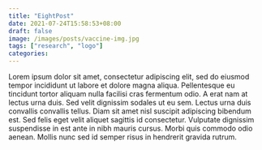 ```yaml
---
title: "EightPost"
date: 2021-07-24T15:58:53+08:00
draft: false
image: /images/posts/vaccine-img.jpg
tags: ["research", "logo"]
categories:
---
```


Lorem ipsum dolor sit amet, consectetur adipiscing elit, sed do eiusmod tempor 
incididunt ut labore et dolore magna aliqua. Pellentesque eu tincidunt tortor 
aliquam nulla facilisi cras fermentum odio. A erat nam at lectus urna duis. 
Sed velit dignissim sodales ut eu sem. Lectus urna duis convallis convallis 
tellus. Diam sit amet nisl suscipit adipiscing bibendum est. Sed felis eget 
velit aliquet sagittis id consectetur. Vulputate dignissim suspendisse in est 
ante in nibh mauris cursus. Morbi quis commodo odio aenean. Mollis nunc sed id 
semper risus in hendrerit gravida rutrum.